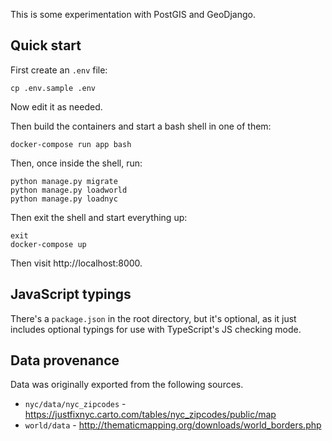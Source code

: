 This is some experimentation with PostGIS and GeoDjango.

## Quick start

First create an `.env` file:

```
cp .env.sample .env
```

Now edit it as needed.

Then build the containers and start a bash shell in one of them:

```
docker-compose run app bash
```

Then, once inside the shell, run:

```
python manage.py migrate
python manage.py loadworld
python manage.py loadnyc
```

Then exit the shell and start everything up:

```
exit
docker-compose up
```

Then visit http://localhost:8000.

## JavaScript typings

There's a `package.json` in the root directory, but it's optional, as it just
includes optional typings for use with TypeScript's JS checking mode.

## Data provenance

Data was originally exported from the following sources.

* `nyc/data/nyc_zipcodes` - https://justfixnyc.carto.com/tables/nyc_zipcodes/public/map
* `world/data` - http://thematicmapping.org/downloads/world_borders.php
